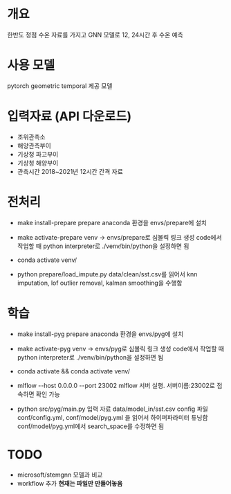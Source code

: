 # 개요
한반도 정점 수온 자료를 가지고 GNN 모델로 12, 24시간 후 수온 예측 

# 사용 모델 
pytorch geometric temporal 제공 모델

# 입력자료 (API 다운로드)
- 조위관측소
- 해양관측부이
- 기상청 파고부이
- 기상청 해양부이
- 관측시간
2018~2021년 12시간 간격 자료

# 전처리 
- make install-prepare
prepare anaconda 환경을 envs/prepare에 설치

- make activate-prepare
venv -> envs/prepare로 심볼릭 링크 생성
code에서 작업할 때 python interpreter로 ./venv/bin/python을 설정하면 됨

- conda activate venv/

- python prepare/load_impute.py
data/clean/sst.csv를 읽어서 knn imputation, lof outlier removal, kalman smoothing을 수행함

# 학습
- make install-pyg
prepare anaconda 환경을 envs/pyg에 설치

- make activate-pyg
venv -> envs/pyg로 심볼릭 링크 생성
code에서 작업할 때 python interpreter로 ./venv/bin/python을 설정하면 됨

- conda activate && conda activate venv/

- mlflow --host 0.0.0.0 --port 23002
mlflow 서버 실행. 서버이름:23002로 접속하면 확인 가능

- python src/pyg/main.py
입력 자료 data/model_in/sst.csv
config 파일 conf/config.yml, conf/model/pyg.yml
을 읽어서 하이퍼파라미터 튜닝함
conf/model/pyg.yml에서 search_space를 수정하면 됨

# TODO
- microsoft/stemgnn 모델과 비교
- workflow 추가 **현재는 파일만 만들어놓음**









